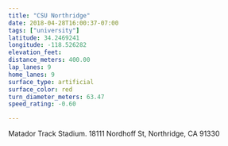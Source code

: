 ```yaml
---
title: "CSU Northridge"
date: 2018-04-28T16:00:37-07:00
tags: ["university"]
latitude: 34.2469241
longitude: -118.526282
elevation_feet:
distance_meters: 400.00
lap_lanes: 9
home_lanes: 9
surface_type: artificial
surface_color: red
turn_diameter_meters: 63.47
speed_rating: -0.60

---
```

Matador Track Stadium. 18111 Nordhoff St, Northridge, CA 91330
<!--more-->
